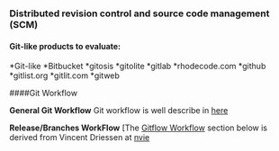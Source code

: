 
### Distributed revision control and source code management (SCM)


#### Git-like products to evaluate:

*Git-like
*Bitbucket
*gitosis
*gitolite
*gitlab
*rhodecode.com
*github
*gitlist.org
*gitlit.com
*gitweb


####Git Workflow

**General Git Workflow**
Git workflow is well describe in [here](https://www.atlassian.com/git/tutorials/comparing-workflows/centralized-workflow)

**Release/Branches WorkFlow**
[The [Gitflow Workflow](http://nvie.com/posts/a-successful-git-branching-model/) section below is derived from Vincent Driessen at [nvie](http://nvie.com)

